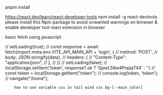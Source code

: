 

pnpm install 

https://react.dev/learn/react-developer-tools
npm install -g react-devtools
please install this Npm package to avoid unwanted warnings on browser & enable developer tool react extension in browser


basic fetch using javascript

  // setLoading(true);
        // const response = await fetch(import.meta.env.VITE_API_MAIN_API + 'login', {
        //     method: 'POST',
        //     body: JSON.stringify(data),
        //     headers: {
        //         "Content-Type": "application/json",
        //     },
        // })
        // setLoading(false);
        // localStorage.setItem('token', response?.ok ? 'QpwL5tke4Pnpja7X4' : '')
        // const token = localStorage.getItem("token");
        // console.log(token, 'token');
        // navigate("/home");

        how to use variable css in tail wind css bg-[--main_color]